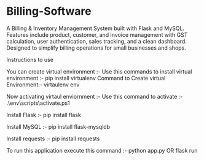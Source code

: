 # Billing-Software
A Billing &amp; Inventory Management System built with Flask and MySQL. Features include product, customer, and invoice management with GST calculation, user authentication, sales tracking, and a clean dashboard. Designed to simplify billing operations for small businesses and shops.

Instructions to use

You can create virtual environment :- 
  Use this commands to install virtual environment :- 
    pip install virtualenv
  Command to Create virtual Environment:-
    virtaulenv env

Now activating virtaul enviornment :- 
  Use this command to activate :-
    .\env\scripts\activate.ps1

Install Flask :- 
  pip install flask

Install MySQL :- 
  pip install flask-mysqldb

Install requests :- 
  pip install requests

To run this application execute this command :-
  python app.py OR flask run
